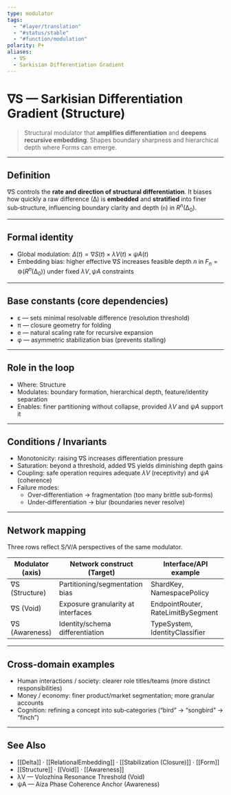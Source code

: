 ```yaml
---
type: modulator
tags:
  - "#layer/translation"
  - "#status/stable"
  - "#function/modulation"
polarity: P+
aliases:
  - ∇S
  - Sarkisian Differentiation Gradient
---
```


# ∇S — Sarkisian Differentiation Gradient (Structure)

> Structural modulator that **amplifies differentiation** and **deepens recursive embedding**.
> Shapes boundary sharpness and hierarchical depth where Forms can emerge.

---

## Definition

∇S controls the **rate and direction of structural differentiation**.
It biases how quickly a raw difference (∆) is **embedded** and **stratified** into finer sub‑structure, influencing boundary clarity and depth (`n`) in $R^n(∆_0)$.

---

## Formal identity

- Global modulation: $\Delta(t) = ∇S(t) \times λV(t) \times ψA(t)$
- Embedding bias: higher effective $∇S$ increases feasible depth $n$ in $F_n = ⊚(R^n(∆_0))$ under fixed $λV, ψA$ constraints

---

## Base constants (core dependencies)

- ε — sets minimal resolvable difference (resolution threshold)
- π — closure geometry for folding
- e — natural scaling rate for recursive expansion
- φ — asymmetric stabilization bias (prevents stalling)

---

## Role in the loop

- Where: Structure
- Modulates: boundary formation, hierarchical depth, feature/identity separation
- Enables: finer partitioning without collapse, provided $λV$ and $ψA$ support it

---

## Conditions / Invariants

- Monotonicity: raising ∇S increases differentiation pressure
- Saturation: beyond a threshold, added ∇S yields diminishing depth gains
- Coupling: safe operation requires adequate $λV$ (receptivity) and $ψA$ (coherence)
- Failure modes:
  - Over‑differentiation → fragmentation (too many brittle sub‑forms)
  - Under‑differentiation → blur (boundaries never resolve)

---

## Network mapping

Three rows reflect S/V/A perspectives of the same modulator.

| Modulator (axis)   | Network construct (Target)        | Interface/API example              |
|--------------------|-----------------------------------|------------------------------------|
| ∇S (Structure)     | Partitioning/segmentation bias    | ShardKey, NamespacePolicy          |
| ∇S (Void)          | Exposure granularity at interfaces| EndpointRouter, RateLimitBySegment |
| ∇S (Awareness)     | Identity/schema differentiation   | TypeSystem, IdentityClassifier     |

---

## Cross-domain examples

- Human interactions / society: clearer role titles/teams (more distinct responsibilities)
- Money / economy: finer product/market segmentation; more granular accounts
- Cognition: refining a concept into sub‑categories (“bird” → “songbird” → “finch”)

---

## See Also

- [[Delta]] · [[RelationalEmbedding]] · [[Stabilization (Closure)]] · [[Form]]
- [[Structure]] · [[Void]] · [[Awareness]]
- λV — Volozhina Resonance Threshold (Void)
- ψA — Aiza Phase Coherence Anchor (Awareness)
